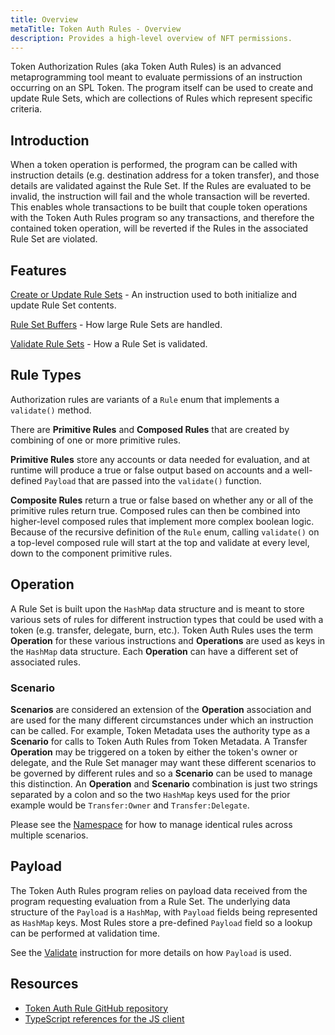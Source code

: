 ```yaml
---
title: Overview
metaTitle: Token Auth Rules - Overview
description: Provides a high-level overview of NFT permissions.
---
```

Token Authorization Rules (aka Token Auth Rules) is an advanced metaprogramming tool meant to evaluate permissions of an instruction occurring on an SPL Token. The program itself can be used to create and update Rule Sets, which are collections of Rules which represent specific criteria.

## Introduction
When a token operation is performed, the program can be called with instruction details (e.g. destination address for a token transfer), and those details are validated against the Rule Set. If the Rules are evaluated to be invalid, the instruction will fail and the whole transaction will be reverted. This enables whole transactions to be built that couple token operations with the Token Auth Rules program so any transactions, and therefore the contained token operation, will be reverted if the Rules in the associated Rule Set are violated.

## Features

[Create or Update Rule Sets](/token-auth-rules/create-or-update) - An instruction used to both initialize and update Rule Set contents.

[Rule Set Buffers](/token-auth-rules/buffers) - How large Rule Sets are handled.

[Validate Rule Sets](/token-auth-rules/validate) - How a Rule Set is validated.

## Rule Types
Authorization rules are variants of a `Rule` enum that implements a `validate()` method.

There are **Primitive Rules** and **Composed Rules** that are created by combining of one or more primitive rules.

**Primitive Rules** store any accounts or data needed for evaluation, and at runtime will produce a true or false output based on accounts and a well-defined `Payload` that are passed into the `validate()` function.

**Composite Rules** return a true or false based on whether any or all of the primitive rules return true.  Composed rules can then be combined into higher-level composed rules that implement more complex boolean logic.  Because of the recursive definition of the `Rule` enum, calling `validate()` on a top-level composed rule will start at the top and validate at every level, down to the component primitive rules.

## Operation
A Rule Set is built upon the `HashMap` data structure and is meant to store various sets of rules for different instruction types that could be used with a token (e.g. transfer, delegate, burn, etc.). Token Auth Rules uses the term **Operation** for these various instructions and **Operations** are used as keys in the `HashMap` data structure. Each **Operation** can have a different set of associated rules.

### Scenario
**Scenarios** are considered an extension of the **Operation** association and are used for the many different circumstances under which an instruction can be called. For example, Token Metadata uses the authority type as a **Scenario** for calls to Token Auth Rules from Token Metadata. A Transfer **Operation** may be triggered on a token by either the token's owner or delegate, and the Rule Set manager may want these different scenarios to be governed by different rules and so a **Scenario** can be used to manage this distinction. An **Operation** and **Scenario** combination is just two strings separated by a colon and so the two `HashMap` keys used for the prior example would be `Transfer:Owner` and `Transfer:Delegate`.

Please see the [Namespace](/token-auth-rules/primitive-rules/namespace) for how to manage identical rules across multiple scenarios.

## Payload
The Token Auth Rules program relies on payload data received from the program requesting evaluation from a Rule Set. The underlying data structure of the `Payload` is a `HashMap`, with `Payload` fields being represented as `HashMap` keys. Most Rules store a pre-defined `Payload` field so a lookup can be performed at validation time.

See the [Validate](/token-auth-rules/validate) instruction for more details on how `Payload` is used.

## Resources

- [Token Auth Rule GitHub repository](https://github.com/metaplex-foundation/mpl-token-auth-rules)
- [TypeScript references for the JS client](https://mpl-token-auth-rules-js-docs.vercel.app/)

